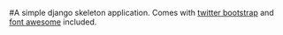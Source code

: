 #A simple django skeleton application. Comes with [twitter bootstrap](http://twitter.github.com/bootstrap/) and
[font awesome](http://fortawesome.github.com/Font-Awesome/) included.
